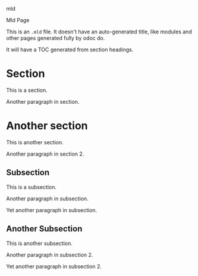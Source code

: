 mld

 Mld Page

This is an `.mld` file. It doesn't have an auto-generated title, like modules
and other pages generated fully by odoc do.

It will have a TOC generated from section headings.

# Section

This is a section.

Another paragraph in section.

# Another section

This is another section.

Another paragraph in section 2.

## Subsection

This is a subsection.

Another paragraph in subsection.

Yet another paragraph in subsection.

## Another Subsection

This is another subsection.

Another paragraph in subsection 2.

Yet another paragraph in subsection 2.
